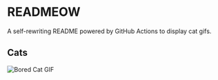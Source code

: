 # READMEOW

A self-rewriting README powered by GitHub Actions to display cat gifs.

## Cats

![Bored Cat GIF](https://media0.giphy.com/media/v1.Y2lkPTlhY2QwMmRhMXJpMXQ1eWtsNmFyOTc1MWVqd203c2Z3YWtwenl4d3BpYXVxcmd4NyZlcD12MV9naWZzX3NlYXJjaCZjdD1n/mlvseq9yvZhba/200.gif)
